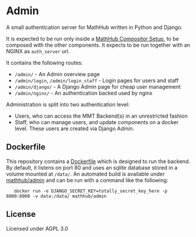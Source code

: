 # Admin

A small authentication server for MathHub written in Python and Django. 

It is expected to be run only inside a [MathHub Compositor Setup](https://github.com/MathHubInfo/Compositor), to be composed with the other components. 
It expects to be run together with an NGINX as `auth_server` url. 

It contains the following routes:
- `/admin/` - An Admin overview page
- `/admin/login`, `/admin/login_staff` - Login pages for users and staff
- `/admin/django/` - A Django Admin page for cheap user management
- `/admin/nginx/` - An authentication backed used by nginx

Administration is split into two authentication level:
- Users, who can access the MMT Backend(s) in an unrestricted fashion
- Staff, who can manage users, and update components on a docker level. 
These users are created via Django Admin. 


## Dockerfile

This repository contains a [Dockerfile](Dockerfile) which is designed to run the backend. 
By default, it listens on port 80 and uses an sqlite database stored in a volume mounted at `/data/`. 
An automated build is available under [mathhub/admin](https://hub.docker.com/r/mathhub/admin) and can be run with a command like the following:

```
   docker run -e DJANGO_SECRET_KEY=totally_secret_key_here -p 8000:8000 -v data:/data/ mathhub/admin
```

## License

Licensed under AGPL 3.0